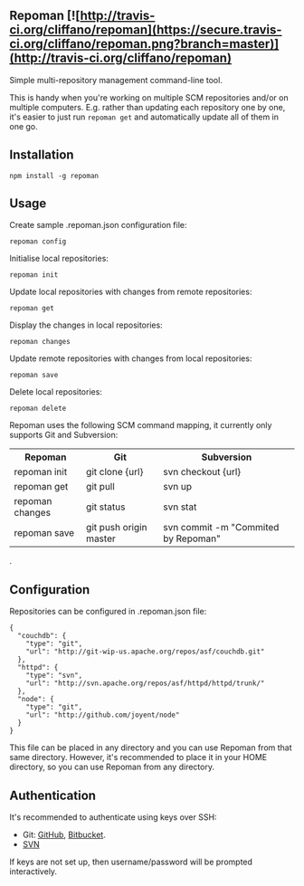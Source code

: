 Repoman [![http://travis-ci.org/cliffano/repoman](https://secure.travis-ci.org/cliffano/repoman.png?branch=master)](http://travis-ci.org/cliffano/repoman)
-------

Simple multi-repository management command-line tool.

This is handy when you're working on multiple SCM repositories and/or on multiple computers. E.g. rather than updating each repository one by one, it's easier to just run `repoman get` and automatically update all of them in one go.

Installation
------------

    npm install -g repoman

Usage
-----

Create sample .repoman.json configuration file:

    repoman config

Initialise local repositories:

    repoman init

Update local repositories with changes from remote repositories:

    repoman get

Display the changes in local repositories:

    repoman changes

Update remote repositories with changes from local repositories:

    repoman save

Delete local repositories:

    repoman delete

Repoman uses the following SCM command mapping, it currently only supports Git and Subversion:

<table>
  <tr>
    <th>Repoman</th>
    <th>Git</th>
    <th>Subversion</th>
  </tr>
  <tr>
    <td>repoman init</td>
    <td>git clone {url}</td>
    <td>svn checkout {url}</td>
  </tr>
  <tr>
    <td>repoman get</td>
    <td>git pull</td>
    <td>svn up</td>
  </tr>
  <tr>
    <td>repoman changes</td>
    <td>git status</td>
    <td>svn stat</td>
  </tr>
  <tr>
    <td>repoman save</td>
    <td>git push origin master</td>
    <td>svn commit -m "Commited by Repoman"</td>
  </tr>
</table>
.

Configuration
-------------

Repositories can be configured in .repoman.json file:

    {
      "couchdb": {
        "type": "git",
        "url": "http://git-wip-us.apache.org/repos/asf/couchdb.git"
      },
      "httpd": {
        "type": "svn",
        "url": "http://svn.apache.org/repos/asf/httpd/httpd/trunk/"
      },
      "node": {
        "type": "git",
        "url": "http://github.com/joyent/node"
      }
    }

This file can be placed in any directory and you can use Repoman from that same directory. However, it's recommended to place it in your HOME directory, so you can use Repoman from any directory.

Authentication
--------------

It's recommended to authenticate using keys over SSH:

* Git: [GitHub](http://help.github.com/set-up-git-redirect/), [Bitbucket](http://confluence.atlassian.com/display/BITBUCKET/Using+the+SSH+protocol+with+bitbucket).
* [SVN](http://tortoisesvn.net/ssh_howto.html)

If keys are not set up, then username/password will be prompted interactively.